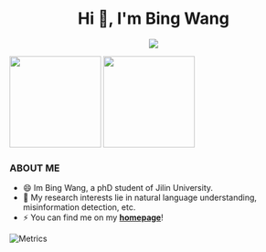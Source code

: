 <h1 align="center">Hi 👋, I'm Bing Wang</h1>

<p align="center"> 
  <img src="https://profile-counter.glitch.me/wangbing1416/count.svg" />
</p>

<img height="160px" src="https://github-readme-stats-git-masterrstaa-rickstaa.vercel.app/api?username=wangbing1416&show_icons=true&theme=github_dark" /> <img height="160px" src="https://github-readme-stats-git-masterrstaa-rickstaa.vercel.app/api/top-langs/?username=wangbing1416&theme=github_dark" />

### ABOUT ME
- 😄 Im Bing Wang, a phD student of Jilin University.
- 🔭 My research interests lie in natural language understanding, misinformation detection, etc.
- ⚡ You can find me on my [**homepage**](https://wangbing1416.github.io)!

![Metrics](https://metrics.lecoq.io/wangbing1416?template=classic&base=header%2C%20activity%2C%20community%2C%20repositories%2C%20metadata&base.indepth=false&base.hireable=false&base.skip=false&config.timezone=Asia%2FShanghai)
